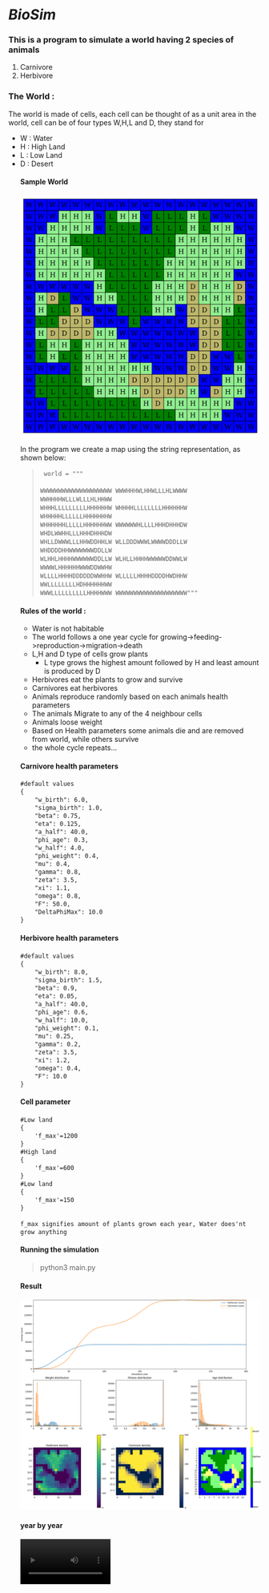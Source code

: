# ***BioSim***
### This is a program to simulate a world having 2 species of animals
<ol>
<li>Carnivore</li>
<li>Herbivore</li>
</ol>

### The World :

The world is made of cells, each cell can be thought of as a unit area in the world, cell can be of four types W,H,L and D, they stand for
<ul>
    <li>W : Water</li>
    <li>H : High Land</li>
    <li>L : Low Land</li>
    <li>D : Desert</li>
</li>

#### Sample World

![Sample World Map](Sample_BioSim_WorldMap.png)

In the program we create a map using the string representation, as shown below:
> 
> <code> world = """\
                WWWWWWWWWWWWWWWWWWWW
                WWWHHHWLHHWLLLHLWWWW
                WWHHHHWLLLWLLLHLHHWW
                WHHHLLLLLLLLLHHHHHHW
                WHHHHLLLLLLLLHHHHHHW
                WHHHHHLLLLLLHHHHHHHW
                WHHHHHHLLLLLHHHHHHWW
                WWWWWWHLLLLHHHDHHHDW
                WHDLWWHHLLLHHHDHHHDW
                WHLLDWWWLLLHHWDDHHLW
                WLLDDDWWWLWWWWDDDLLW
                WHDDDDHHWWWWWWWDDLLW
                WLHHLHHHHWWWWWWDDLLW
                WLHLLHHHHWWWWWDDWWLW
                WWWWLHHHHHHWWWDDWWHW
                WLLLLHHHHDDDDDDWWHHW
                WLLLLLHHHHDDDDHWDHHW
                WWLLLLLLLLHDHHHHHHWW
                WWWLLLLLLLLLLHHHHWWW
                WWWWWWWWWWWWWWWWWWWW"""
            </code>


#### Rules of the world :
- Water is not habitable
- The world follows a one year cycle for growing->feeding->reproduction->migration->death
- L,H and D type of cells grow plants
    - L type grows the highest amount followed by H and least amount is produced by D
- Herbivores eat the plants to grow and survive
- Carnivores eat herbivores
- Animals reproduce randomly based on each animals health parameters
- The animals Migrate to any of the 4 neighbour cells
- Animals loose weight
- Based on Health parameters some animals die and are removed from world, while others survive
- the whole cycle repeats...

#### Carnivore health parameters
    #default values
    {  
        "w_birth": 6.0,
        "sigma_birth": 1.0,
        "beta": 0.75,
        "eta": 0.125,
        "a_half": 40.0,
        "phi_age": 0.3,
        "w_half": 4.0,
        "phi_weight": 0.4,
        "mu": 0.4,
        "gamma": 0.8,
        "zeta": 3.5,
        "xi": 1.1,
        "omega": 0.8,
        "F": 50.0,
        "DeltaPhiMax": 10.0
    }

#### Herbivore health parameters
    #default values
    {  
        "w_birth": 8.0,
        "sigma_birth": 1.5,
        "beta": 0.9,
        "eta": 0.05,
        "a_half": 40.0,
        "phi_age": 0.6,
        "w_half": 10.0,
        "phi_weight": 0.1,
        "mu": 0.25,
        "gamma": 0.2,
        "zeta": 3.5,
        "xi": 1.2,
        "omega": 0.4,
        "F": 10.0
    }

#### Cell parameter
    #Low land
    {
        'f_max'=1200 
    }
    #High land
    {
        'f_max'=600 
    }
    #Low land
    {
        'f_max'=150 
    }

    f_max signifies amount of plants grown each year, Water does'nt grow anything

#### Running the simulation

> python3 main.py 

#### Result

![Sample Output Plot](sample_result.png)

#### year by year

<video src='test_new.avi' width=180/>